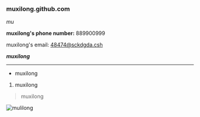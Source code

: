 ### muxilong.github.com

*mu*

**muxilong's phone number:** 889900999

muxilong's email: 48474@sckdgda.csh

***muxilong***

***

* muxilong

1. muxilong

>muxilong

![mulilong](https://avatars1.githubusercontent.com/u/43465056?s=400&u=351957e5a9a555f954b12595332947b6e72d9ec5&v=4)
